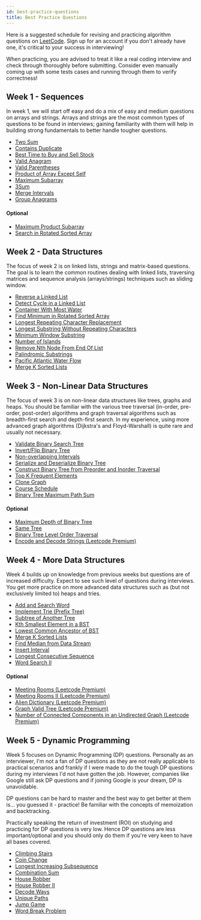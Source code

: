 ```yaml
---
id: best-practice-questions
title: Best Practice Questions
---
```


Here is a suggested schedule for revising and practicing algorithm questions on [LeetCode](https://leetcode.com). Sign up for an account if you don't already have one, it's critical to your success in interviewing!

When practicing, you are advised to treat it like a real coding interview and check through thoroughly before submitting. Consider even manually coming up with some tests cases and running through them to verify correctness!

## Week 1 - Sequences

In week 1, we will start off easy and do a mix of easy and medium questions on arrays and strings. Arrays and strings are the most common types of questions to be found in interviews; gaining familiarity with them will help in building strong fundamentals to better handle tougher questions.

- [Two Sum](https://leetcode.com/problems/two-sum/)
- [Contains Duplicate](https://leetcode.com/problems/contains-duplicate/)
- [Best Time to Buy and Sell Stock](https://leetcode.com/problems/best-time-to-buy-and-sell-stock/)
- [Valid Anagram](https://leetcode.com/problems/valid-anagram/)
- [Valid Parentheses](https://leetcode.com/problems/valid-parentheses/)
- [Product of Array Except Self](https://leetcode.com/problems/product-of-array-except-self/)
- [Maximum Subarray](https://leetcode.com/problems/maximum-subarray/)
- [3Sum](https://leetcode.com/problems/3sum/)
- [Merge Intervals](https://leetcode.com/problems/merge-intervals/)
- [Group Anagrams](https://leetcode.com/problems/group-anagrams/)

#### Optional

- [Maximum Product Subarray](https://leetcode.com/problems/maximum-product-subarray/)
- [Search in Rotated Sorted Array](https://leetcode.com/problems/search-in-rotated-sorted-array/)

## Week 2 - Data Structures

The focus of week 2 is on linked lists, strings and matrix-based questions. The goal is to learn the common routines dealing with linked lists, traversing matrices and sequence analysis (arrays/strings) techniques such as sliding window.

- [Reverse a Linked List](https://leetcode.com/problems/reverse-linked-list/)
- [Detect Cycle in a Linked List](https://leetcode.com/problems/linked-list-cycle/)
- [Container With Most Water](https://leetcode.com/problems/container-with-most-water/)
- [Find Minimum in Rotated Sorted Array](https://leetcode.com/problems/find-minimum-in-rotated-sorted-array/)
- [Longest Repeating Character Replacement](https://leetcode.com/problems/longest-repeating-character-replacement/)
- [Longest Substring Without Repeating Characters](https://leetcode.com/problems/longest-substring-without-repeating-characters/)
- [Minimum Window Substring](https://leetcode.com/problems/minimum-window-substring/)
- [Number of Islands](https://leetcode.com/problems/number-of-islands/)
- [Remove Nth Node From End Of List](https://leetcode.com/problems/remove-nth-node-from-end-of-list/)
- [Palindromic Substrings](https://leetcode.com/problems/palindromic-substrings/)
- [Pacific Atlantic Water Flow](https://leetcode.com/problems/pacific-atlantic-water-flow/)
- [Merge K Sorted Lists](https://leetcode.com/problems/merge-k-sorted-lists/)

## Week 3 - Non-Linear Data Structures

The focus of week 3 is on non-linear data structures like trees, graphs and heaps. You should be familiar with the various tree traversal (in-order, pre-order, post-order) algorithms and graph traversal algorithms such as breadth-first search and depth-first search. In my experience, using more advanced graph algorithms (Dijkstra's and Floyd-Warshall) is quite rare and usually not necessary.

- [Validate Binary Search Tree](https://leetcode.com/problems/validate-binary-search-tree/)
- [Invert/Flip Binary Tree](https://leetcode.com/problems/invert-binary-tree/)
- [Non-overlapping Intervals](https://leetcode.com/problems/non-overlapping-intervals/)
- [Serialize and Deserialize Binary Tree](https://leetcode.com/problems/serialize-and-deserialize-binary-tree/)
- [Construct Binary Tree from Preorder and Inorder Traversal](https://leetcode.com/problems/construct-binary-tree-from-preorder-and-inorder-traversal/)
- [Top K Frequent Elements](https://leetcode.com/problems/top-k-frequent-elements/)
- [Clone Graph](https://leetcode.com/problems/clone-graph/)
- [Course Schedule](https://leetcode.com/problems/course-schedule/)
- [Binary Tree Maximum Path Sum](https://leetcode.com/problems/binary-tree-maximum-path-sum/)

#### Optional

- [Maximum Depth of Binary Tree](https://leetcode.com/problems/maximum-depth-of-binary-tree/)
- [Same Tree](https://leetcode.com/problems/same-tree/)
- [Binary Tree Level Order Traversal](https://leetcode.com/problems/binary-tree-level-order-traversal/)
- [Encode and Decode Strings (Leetcode Premium)](https://leetcode.com/problems/encode-and-decode-strings/)

## Week 4 - More Data Structures

Week 4 builds up on knowledge from previous weeks but questions are of increased difficulty. Expect to see such level of questions during interviews. You get more practice on more advanced data structures such as (but not exclusively limited to) heaps and tries.

- [Add and Search Word](https://leetcode.com/problems/add-and-search-word-data-structure-design/)
- [Implement Trie (Prefix Tree)](https://leetcode.com/problems/implement-trie-prefix-tree/)
- [Subtree of Another Tree](https://leetcode.com/problems/subtree-of-another-tree/)
- [Kth Smallest Element in a BST](https://leetcode.com/problems/kth-smallest-element-in-a-bst/)
- [Lowest Common Ancestor of BST](https://leetcode.com/problems/lowest-common-ancestor-of-a-binary-search-tree/)
- [Merge K Sorted Lists](https://leetcode.com/problems/merge-k-sorted-lists/)
- [Find Median from Data Stream](https://leetcode.com/problems/find-median-from-data-stream/)
- [Insert Interval](https://leetcode.com/problems/insert-interval/)
- [Longest Consecutive Sequence](https://leetcode.com/problems/longest-consecutive-sequence/)
- [Word Search II](https://leetcode.com/problems/word-search-ii/)

#### Optional

- [Meeting Rooms (Leetcode Premium)](https://leetcode.com/problems/meeting-rooms/)
- [Meeting Rooms II (Leetcode Premium)](https://leetcode.com/problems/meeting-rooms-ii/)
- [Alien Dictionary (Leetcode Premium)](https://leetcode.com/problems/alien-dictionary/)
- [Graph Valid Tree (Leetcode Premium)](https://leetcode.com/problems/graph-valid-tree/)
- [Number of Connected Components in an Undirected Graph (Leetcode Premium)](https://leetcode.com/problems/number-of-connected-components-in-an-undirected-graph/)

## Week 5 - Dynamic Programming

Week 5 focuses on Dynamic Programming (DP) questions. Personally as an interviewer, I'm not a fan of DP questions as they are not really applicable to practical scenarios and frankly if I were made to do the tough DP questions during my interviews I'd not have gotten the job. However, companies like Google still ask DP questions and if joining Google is your dream, DP is unavoidable.

DP questions can be hard to master and the best way to get better at them is... you guessed it - practice! Be familiar with the concepts of memoization and backtracking.

Practically speaking the return of investment (ROI) on studying and practicing for DP questions is very low. Hence DP questions are less important/optional and you should only do them if you're very keen to have all bases covered.

- [Climbing Stairs](https://leetcode.com/problems/climbing-stairs/)
- [Coin Change](https://leetcode.com/problems/coin-change/)
- [Longest Increasing Subsequence](https://leetcode.com/problems/longest-increasing-subsequence/)
- [Combination Sum](https://leetcode.com/problems/combination-sum-iv/)
- [House Robber](https://leetcode.com/problems/house-robber/)
- [House Robber II](https://leetcode.com/problems/house-robber-ii/)
- [Decode Ways](https://leetcode.com/problems/decode-ways/)
- [Unique Paths](https://leetcode.com/problems/unique-paths/)
- [Jump Game](https://leetcode.com/problems/jump-game/)
- [Word Break Problem](https://leetcode.com/problems/word-break/)
